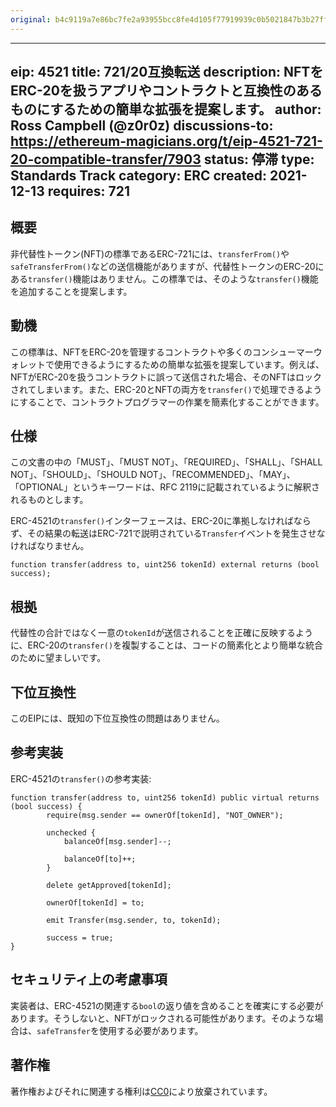 ```yaml
---
original: b4c9119a7e86bc7fe2a93955bcc8fe4d105f77919939c0b5021847b3b27ff883
---
```


---
eip: 4521
title: 721/20互換転送
description: NFTをERC-20を扱うアプリやコントラクトと互換性のあるものにするための簡単な拡張を提案します。
author: Ross Campbell (@z0r0z)
discussions-to: https://ethereum-magicians.org/t/eip-4521-721-20-compatible-transfer/7903
status: 停滞
type: Standards Track
category: ERC
created: 2021-12-13
requires: 721
---

## 概要
非代替性トークン(NFT)の標準であるERC-721には、`transferFrom()`や`safeTransferFrom()`などの送信機能がありますが、代替性トークンのERC-20にある`transfer()`機能はありません。この標準では、そのような`transfer()`機能を追加することを提案します。

## 動機
この標準は、NFTをERC-20を管理するコントラクトや多くのコンシューマーウォレットで使用できるようにするための簡単な拡張を提案しています。例えば、NFTがERC-20を扱うコントラクトに誤って送信された場合、そのNFTはロックされてしまいます。また、ERC-20とNFTの両方を`transfer()`で処理できるようにすることで、コントラクトプログラマーの作業を簡素化することができます。

## 仕様
この文書の中の「MUST」、「MUST NOT」、「REQUIRED」、「SHALL」、「SHALL NOT」、「SHOULD」、「SHOULD NOT」、「RECOMMENDED」、「MAY」、「OPTIONAL」というキーワードは、RFC 2119に記載されているように解釈されるものとします。

ERC-4521の`transfer()`インターフェースは、ERC-20に準拠しなければならず、その結果の転送はERC-721で説明されている`Transfer`イベントを発生させなければなりません。

```sol
function transfer(address to, uint256 tokenId) external returns (bool success);
```

## 根拠
代替性の合計ではなく一意の`tokenId`が送信されることを正確に反映するように、ERC-20の`transfer()`を複製することは、コードの簡素化とより簡単な統合のために望ましいです。

## 下位互換性
このEIPには、既知の下位互換性の問題はありません。

## 参考実装
ERC-4521の`transfer()`の参考実装:

```sol
function transfer(address to, uint256 tokenId) public virtual returns (bool success) {
        require(msg.sender == ownerOf[tokenId], "NOT_OWNER");

        unchecked {
            balanceOf[msg.sender]--; 
        
            balanceOf[to]++;
        }
        
        delete getApproved[tokenId];
        
        ownerOf[tokenId] = to;
        
        emit Transfer(msg.sender, to, tokenId); 
        
        success = true;
}
```

## セキュリティ上の考慮事項
実装者は、ERC-4521の関連する`bool`の返り値を含めることを確実にする必要があります。そうしないと、NFTがロックされる可能性があります。そのような場合は、`safeTransfer`を使用する必要があります。

## 著作権
著作権およびそれに関連する権利は[CC0](../LICENSE.md)により放棄されています。
